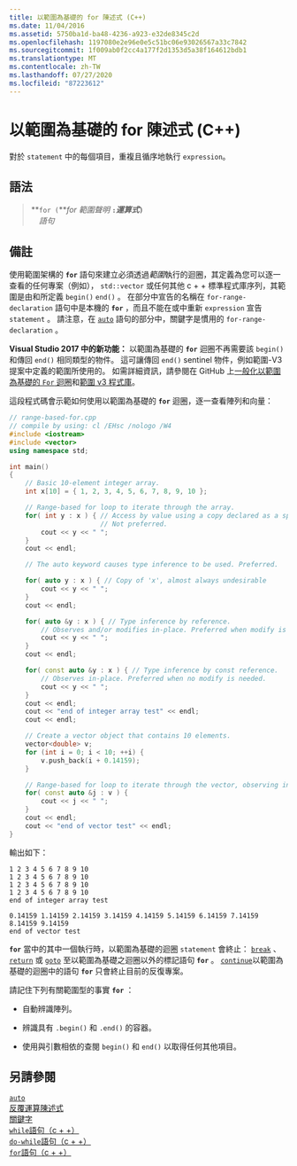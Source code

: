 ```yaml
---
title: 以範圍為基礎的 for 陳述式 (C++)
ms.date: 11/04/2016
ms.assetid: 5750ba1d-ba48-4236-a923-e32de8345c2d
ms.openlocfilehash: 1197080e2e96e0e5c51bc06e93026567a33c7842
ms.sourcegitcommit: 1f009ab0f2cc4a177f2d1353d5a38f164612bdb1
ms.translationtype: MT
ms.contentlocale: zh-TW
ms.lasthandoff: 07/27/2020
ms.locfileid: "87223612"
---
```

# <a name="range-based-for-statement-c"></a>以範圍為基礎的 for 陳述式 (C++)

對於 `statement` 中的每個項目，重複且循序地執行 `expression`。

## <a name="syntax"></a>語法

> **`for (`***for 範圍聲明* **`:`***運算式***`)`**\
&emsp;*語句*

## <a name="remarks"></a>備註

使用範圍架構的 **`for`** 語句來建立必須透過*範圍*執行的迴圈，其定義為您可以逐一查看的任何專案（例如）， `std::vector` 或任何其他 c + + 標準程式庫序列，其範圍是由和所定義 `begin()` `end()` 。 在部分中宣告的名稱在 `for-range-declaration` 語句中是本機的 **`for`** ，而且不能在或中重新 `expression` 宣告 `statement` 。 請注意，在 [`auto`](../cpp/auto-cpp.md) 語句的部分中，關鍵字是慣用的 `for-range-declaration` 。

**Visual Studio 2017 中的新功能：** 以範圍為基礎的 **`for`** 迴圈不再需要該 `begin()` 和傳回 `end()` 相同類型的物件。 這可讓傳回 `end()` sentinel 物件，例如範圍-V3 提案中定義的範圍所使用的。 如需詳細資訊，請參閱在 GitHub 上[一般化以範圍為基礎的 `For` 迴圈](https://wg21.link/p0184r0)和[範圍 v3 程式庫](https://github.com/ericniebler/range-v3)。

這段程式碼會示範如何使用以範圍為基礎的 **`for`** 迴圈，逐一查看陣列和向量：

```cpp
// range-based-for.cpp
// compile by using: cl /EHsc /nologo /W4
#include <iostream>
#include <vector>
using namespace std;

int main()
{
    // Basic 10-element integer array.
    int x[10] = { 1, 2, 3, 4, 5, 6, 7, 8, 9, 10 };

    // Range-based for loop to iterate through the array.
    for( int y : x ) { // Access by value using a copy declared as a specific type.
                       // Not preferred.
        cout << y << " ";
    }
    cout << endl;

    // The auto keyword causes type inference to be used. Preferred.

    for( auto y : x ) { // Copy of 'x', almost always undesirable
        cout << y << " ";
    }
    cout << endl;

    for( auto &y : x ) { // Type inference by reference.
        // Observes and/or modifies in-place. Preferred when modify is needed.
        cout << y << " ";
    }
    cout << endl;

    for( const auto &y : x ) { // Type inference by const reference.
        // Observes in-place. Preferred when no modify is needed.
        cout << y << " ";
    }
    cout << endl;
    cout << "end of integer array test" << endl;
    cout << endl;

    // Create a vector object that contains 10 elements.
    vector<double> v;
    for (int i = 0; i < 10; ++i) {
        v.push_back(i + 0.14159);
    }

    // Range-based for loop to iterate through the vector, observing in-place.
    for( const auto &j : v ) {
        cout << j << " ";
    }
    cout << endl;
    cout << "end of vector test" << endl;
}
```

輸出如下：

```Output
1 2 3 4 5 6 7 8 9 10
1 2 3 4 5 6 7 8 9 10
1 2 3 4 5 6 7 8 9 10
1 2 3 4 5 6 7 8 9 10
end of integer array test

0.14159 1.14159 2.14159 3.14159 4.14159 5.14159 6.14159 7.14159 8.14159 9.14159
end of vector test
```

**`for`** 當中的其中一個執行時，以範圍為基礎的迴圈 `statement` 會終止： [`break`](../cpp/break-statement-cpp.md) 、 [`return`](../cpp/return-statement-cpp.md) 或 [`goto`](../cpp/goto-statement-cpp.md) 至以範圍為基礎之迴圈以外的標記語句 **`for`** 。 [`continue`](../cpp/continue-statement-cpp.md)以範圍為基礎的迴圈中的語句 **`for`** 只會終止目前的反復專案。

請記住下列有關範圍型的事實 **`for`** ：

- 自動辨識陣列。

- 辨識具有 `.begin()` 和 `.end()` 的容器。

- 使用與引數相依的查閱 `begin()` 和 `end()` 以取得任何其他項目。

## <a name="see-also"></a>另請參閱

[`auto`](../cpp/auto-cpp.md)<br/>
[反覆運算陳述式](../cpp/iteration-statements-cpp.md)<br/>
[關鍵字](../cpp/keywords-cpp.md)<br/>
[`while`語句（c + +）](../cpp/while-statement-cpp.md)<br/>
[`do-while`語句（c + +）](../cpp/do-while-statement-cpp.md)<br/>
[`for`語句（c + +）](../cpp/for-statement-cpp.md)
